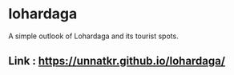 # lohardaga
A simple outlook of Lohardaga and its tourist spots.
## Link : https://unnatkr.github.io/lohardaga/
